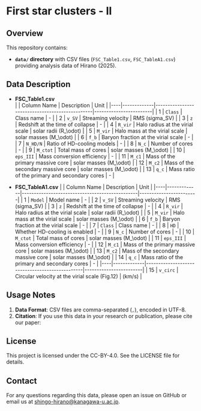 # First star clusters - II

<!--
A short description of your project, what kind of data it contains, and how it relates to your research or application.
--> 

## Overview

This repository contains:
- **`data/` directory** with CSV files (`FSC_Table1.csv`, `FSC_TableA1.csv`) providing analysis data of Hirano (2025).

## Data Description

- **FSC_Table1.csv**  
  |    | Column Name | Description                                    | Unit                   |
  |----|-------------|------------------------------------------------|------------------------|
  |  1 | `Class`     | Class name                                     | -                      |
  |  2 | `v_SV`      | Streaming velocity                             | RMS (sigma_SV)         |
  |  3 | `z`         | Redshift at the time of collapse               | -                      |
  |  4 | `R_vir`     | Halo radius at the virial scale                | solar radii (R_\odot)  |
  |  5 | `M_vir`     | Halo mass at the virial scale                  | solar masses (M_\odot) |
  |  6 | `f_b`       | Baryon fraction at the virial scale            | -                      |
  |  7 | `N_HD/N`    | Ratio of HD-cooling models                     | -                      |
  |  8 | `N_c`       | Number of cores                                | -                      |
  |  9 | `M_ctot`    | Total mass of cores                            | solar masses (M_\odot) |
  | 10 | `eps_III`   | Mass conversion efficiency                     | -                      |
  | 11 | `M_c1`      | Mass of the primary massive core               | solar masses (M_\odot) |
  | 12 | `M_c2`      | Mass of the secondary massive core             | solar masses (M_\odot) |
  | 13 | `q_c`       | Mass ratio of the primary and secondary cores  | -                      |


- **FSC_TableA1.csv**
  |    | Column Name | Description                                    | Unit                   |
  |----|-------------|------------------------------------------------|------------------------|
  |  1 | `Model`     | Model name                                     | -                      |
  |  2 | `v_SV`      | Streaming velocity                             | RMS (sigma_SV)         |
  |  3 | `z`         | Redshift at the time of collapse               | -                      |
  |  4 | `R_vir`     | Halo radius at the virial scale                | solar radii (R_\odot)  |
  |  5 | `M_vir`     | Halo mass at the virial scale                  | solar masses (M_\odot) |
  |  6 | `f_b`       | Baryon fraction at the virial scale            | -                      |
  |  7 | `Class`     | Class name                                     | -                      |
  |  8 | `HD`        | Whether HD-cooling is enabled                  | -                      |
  |  9 | `N_c`       | Number of cores                                | -                      |
  | 10 | `M_ctot`    | Total mass of cores                            | solar masses (M_\odot) |
  | 11 | `eps_III`   | Mass conversion efficiency                     | -                      |
  | 12 | `M_c1`      | Mass of the primary massive core               | solar masses (M_\odot) |
  | 13 | `M_c2`      | Mass of the secondary massive core             | solar masses (M_\odot) |
  | 14 | `q_c`       | Mass ratio of the primary and secondary cores  | -                      |
  |----|-------------|------------------------------------------------|------------------------|
  | 15 | `v_circ`    | Circular velocity at the virial scale (Fig.12) | (km/s)                 |

## Usage Notes

1. **Data Format**: CSV files are comma-separated (`,`), encoded in UTF-8.
3. **Citation**: If you use this data in your research or publication, please cite our paper:
<!--
   > Hirano (2025). Title of the paper. *Journal Name*, Volume(Issue), Pages.  
   > [DOI or arXiv link]
--> 

## License

This project is licensed under the CC-BY-4.0. See the LICENSE file for details.

## Contact

For any questions regarding this data, please open an issue on GitHub or email us at shingo-hirano@kanagawa-u.ac.jp.
